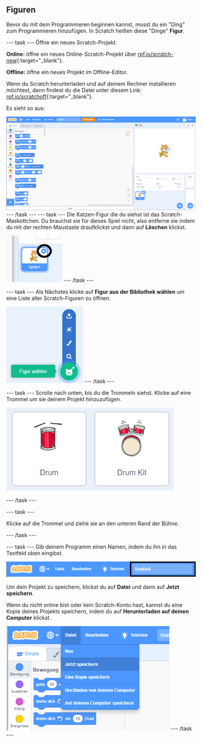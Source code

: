 ## Figuren

Bevor du mit dem Programmieren beginnen kannst, musst du ein "Ding" zum Programmieren hinzufügen. In Scratch heißen diese "Dinge" **Figur**.

--- task --- Öffne ein neues Scratch-Projekt.

**Online:** öffne ein neues Online-Scratch-Projekt über [rpf.io/scratch-new](http://rpf.io/scratch-new){:target="_blank"}.

**Offline:** öffne ein neues Projekt im Offline-Editor.

Wenn du Scratch herunterladen und auf deinem Rechner installieren möchtest, dann findest du die Datei unter diesem Link: [rpf.io/scratchoff](http://rpf.io/scratchoff){:target="_blank"}.

Es sieht so aus:

![Screenshot](images/band-scratch.png) --- /task --- --- task --- Die Katzen-Figur die du siehst ist das Scratch-Maskottchen. Du brauchst sie für dieses Spiel nicht, also entferne sie indem du mit der rechten Maustaste draufklickst und dann auf **Löschen** klickst.

![Screenshot](images/band-delete-annotated.png) --- /task ---

--- task --- Als Nächstes klicke auf **Figur aus der Bibliothek wählen** um eine Liste aller Scratch-Figuren zu öffnen.

![screenshot](images/band-sprite-library.png) --- /task ---

--- task --- Scrolle nach unten, bis du die Trommeln siehst. Klicke auf eine Trommel um sie deinem Projekt hinzuzufügen.

![screenshot](images/band-sprite-drum.png)

--- /task ---

--- task ---

Klicke auf die Trommel und ziehe sie an den unteren Rand der Bühne.

--- /task ---

--- task --- Gib deinem Programm einen Namen, indem du ihn in das Textfeld oben eingibst.

![Name](images/band-name-annotated.png)

Um dein Projekt zu speichern, klickst du auf **Datei** und dann auf **Jetzt speichern**.

Wenn du nicht online bist oder kein Scratch-Konto hast, kannst du eine Kopie deines Projekts speichern, indem du auf **Herunterladen auf deinen Computer** klickst.

![Screenshot](images/band-save.png) --- /task ---